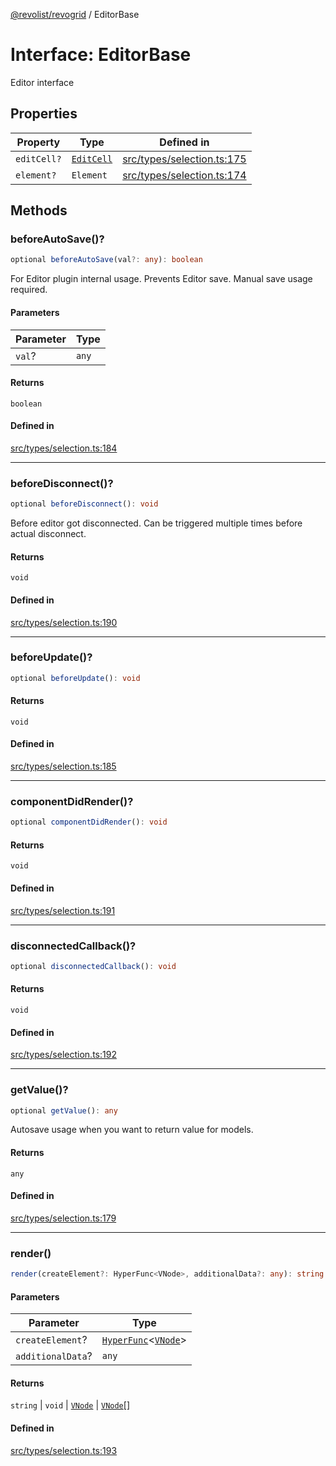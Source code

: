 [@revolist/revogrid](README.md) / EditorBase

# Interface: EditorBase

Editor interface

## Properties

| Property | Type | Defined in |
| ------ | ------ | ------ |
| `editCell?` | [`EditCell`](TypeAlias.EditCell.md) | [src/types/selection.ts:175](https://github.com/revolist/revogrid/blob/babcd934a05d11632dc60c6964673e41a780bbb7/src/types/selection.ts#L175) |
| `element?` | `Element` | [src/types/selection.ts:174](https://github.com/revolist/revogrid/blob/babcd934a05d11632dc60c6964673e41a780bbb7/src/types/selection.ts#L174) |

## Methods

### beforeAutoSave()?

```ts
optional beforeAutoSave(val?: any): boolean
```

For Editor plugin internal usage.
Prevents Editor save. Manual save usage required.

#### Parameters

| Parameter | Type |
| ------ | ------ |
| `val`? | `any` |

#### Returns

`boolean`

#### Defined in

[src/types/selection.ts:184](https://github.com/revolist/revogrid/blob/babcd934a05d11632dc60c6964673e41a780bbb7/src/types/selection.ts#L184)

***

### beforeDisconnect()?

```ts
optional beforeDisconnect(): void
```

Before editor got disconnected.
Can be triggered multiple times before actual disconnect.

#### Returns

`void`

#### Defined in

[src/types/selection.ts:190](https://github.com/revolist/revogrid/blob/babcd934a05d11632dc60c6964673e41a780bbb7/src/types/selection.ts#L190)

***

### beforeUpdate()?

```ts
optional beforeUpdate(): void
```

#### Returns

`void`

#### Defined in

[src/types/selection.ts:185](https://github.com/revolist/revogrid/blob/babcd934a05d11632dc60c6964673e41a780bbb7/src/types/selection.ts#L185)

***

### componentDidRender()?

```ts
optional componentDidRender(): void
```

#### Returns

`void`

#### Defined in

[src/types/selection.ts:191](https://github.com/revolist/revogrid/blob/babcd934a05d11632dc60c6964673e41a780bbb7/src/types/selection.ts#L191)

***

### disconnectedCallback()?

```ts
optional disconnectedCallback(): void
```

#### Returns

`void`

#### Defined in

[src/types/selection.ts:192](https://github.com/revolist/revogrid/blob/babcd934a05d11632dc60c6964673e41a780bbb7/src/types/selection.ts#L192)

***

### getValue()?

```ts
optional getValue(): any
```

Autosave usage when you want to return value for models.

#### Returns

`any`

#### Defined in

[src/types/selection.ts:179](https://github.com/revolist/revogrid/blob/babcd934a05d11632dc60c6964673e41a780bbb7/src/types/selection.ts#L179)

***

### render()

```ts
render(createElement?: HyperFunc<VNode>, additionalData?: any): string | void | VNode | VNode[]
```

#### Parameters

| Parameter | Type |
| ------ | ------ |
| `createElement`? | [`HyperFunc`](Interface.HyperFunc.md)\<[`VNode`](Interface.VNode.md)\> |
| `additionalData`? | `any` |

#### Returns

`string` \| `void` \| [`VNode`](Interface.VNode.md) \| [`VNode`](Interface.VNode.md)[]

#### Defined in

[src/types/selection.ts:193](https://github.com/revolist/revogrid/blob/babcd934a05d11632dc60c6964673e41a780bbb7/src/types/selection.ts#L193)
